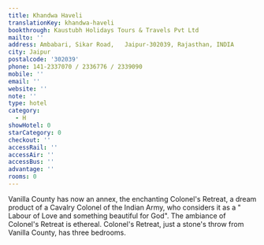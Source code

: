 ```yaml
---
title: Khandwa Haveli
translationKey: khandwa-haveli
bookthrough: Kaustubh Holidays Tours & Travels Pvt Ltd
mailto: ''
address: Ambabari, Sikar Road,   Jaipur-302039, Rajasthan, INDIA
city: Jaipur
postalcode: '302039'
phone: 141-2337070 / 2336776 / 2339090
mobile: ''
email: ''
website: ''
note: ''
type: hotel
category:
  - H
showHotel: 0
starCategory: 0
checkout: ''
accessRail: ''
accessAir: ''
accessBus: ''
advantage: ''
rooms: 0
---
```

Vanilla County has now an annex, the enchanting Colonel's Retreat, a dream product of a Cavalry Colonel of the Indian Army, who considers it as a " Labour of Love and something beautiful for God". The ambiance of Colonel's Retreat is ethereal.    Colonel's Retreat, just a stone's throw from Vanilla County, has three bedrooms.